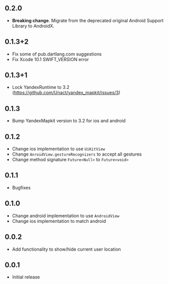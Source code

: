 ## 0.2.0

* **Breaking change**. Migrate from the deprecated original Android Support Library to AndroidX.

## 0.1.3+2

- Fix some of pub.dartlang.com suggestions
- Fix Xcode 10.1 SWIFT_VERSION error

## 0.1.3+1

- Lock YandexRuntime to 3.2 (https://github.com/Unact/yandex_mapkit/issues/3)

## 0.1.3

- Bump YandexMapkit version to 3.2 for ios and android

## 0.1.2

- Change ios implementation to use `UiKitView`
- Change `AnroidView.gestureRecognizers` to accept all gestures
- Change method signature `Future<Null>` to `Future<void>`

## 0.1.1

- Bugfixes

## 0.1.0

- Change android implementation to use `AndroidView`
- Change ios implementation to match android

## 0.0.2

- Add functionality to show/hide current user location

## 0.0.1

- Initial release
